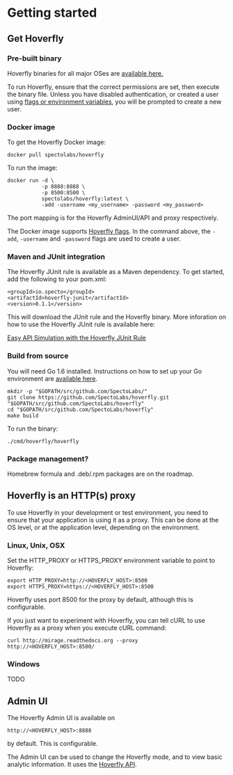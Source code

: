# Getting started

## Get Hoverfly

### Pre-built binary

Hoverfly binaries for all major OSes are [available here.](https://github.com/SpectoLabs/hoverfly/releases)

To run Hoverfly, ensure that the correct permissions are set, then execute the binary file. Unless you have disabled authentication, or created a user using [flags or environment variables](../reference/flags_environment_variables.md), you will be prompted to create a new user.

### Docker image

To get the Hoverfly Docker image:

    docker pull spectolabs/hoverfly

To run the image:

    docker run -d \
               -p 8888:8888 \
               -p 8500:8500 \
               spectolabs/hoverfly:latest \
               -add -username <my_username> -password <my_password>

The port mapping is for the Hoverfly AdminUI/API and proxy respectively.

The Docker image supports [Hoverfly flags](../reference/flags_environment_variables.md). In the command above, the `-add`, `-username` and `-password` flags are used to create a user.


### Maven and JUnit integration

The Hoverfly JUnit rule is available as a Maven dependency. To get started, add the following to your pom.xml:

    <groupId>io.specto</groupId>
    <artifactId>hoverfly-junit</artifactId>
    <version>0.1.1</version>

This will download the JUnit rule and the Hoverfly binary. More inforation on how to use the Hoverfly JUnit rule is available here:

[Easy API Simulation with the Hoverfly JUnit Rule](https://specto.io/blog/hoverfly-junit-api-simulation.html)         

### Build from source

You will need Go 1.6 installed. Instructions on how to set up your Go environment are [available here](https://golang.org/doc/code.html).

    mkdir -p "$GOPATH/src/github.com/SpectoLabs/"
    git clone https://github.com/SpectoLabs/hoverfly.git "$GOPATH/src/github.com/SpectoLabs/hoverfly"
    cd "$GOPATH/src/github.com/SpectoLabs/hoverfly"
    make build

To run the binary:

    ./cmd/hoverfly/hoverfly


### Package management?

Homebrew formula and .deb/.rpm packages are on the roadmap.


## Hoverfly is an HTTP(s) proxy

To use Hoverfly in your development or test environment, you need to ensure that your application is using it as a proxy. This can be done at the OS level, or at the application level, depending on the environment.

### Linux, Unix, OSX

Set the HTTP_PROXY or HTTPS_PROXY environment variable to point to Hoverfly:

    export HTTP_PROXY=http://<HOVERFLY_HOST>:8500  
    export HTTPS_PROXY=https://<HOVERFLY_HOST>:8500

Hoverfly uses port 8500 for the proxy by default, although this is configurable.

If you just want to experiment with Hoverfly, you can tell cURL to use Hoverfly as a proxy when you execute cURL command:

    curl http://mirage.readthedocs.org --proxy http://<HOVERFLY_HOST>:8500/

### Windows

TODO

## Admin UI

The Hoverfly Admin UI is available on

    http://<HOVERFLY_HOST>:8888

by default. This is configurable.

The Admin UI can be used to change the Hoverfly mode, and to view basic analytic information. It uses the [Hoverfly API](../reference/api.md).
